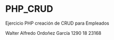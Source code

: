 # PHP_CRUD
Ejercicio PHP creación de CRUD para Empleados

Walter Alfredo Ordoñez García
1290 18 23168
